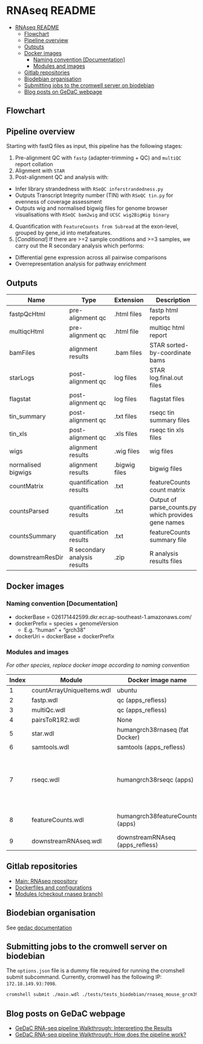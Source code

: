 # RNAseq README
- [RNAseq README](#rnaseq-readme)
	- [Flowchart](#flowchart)
	- [Pipeline overview](#pipeline-overview)
	- [Outputs](#outputs)
	- [Docker images](#docker-images)
		- [Naming convention \[Documentation\]](#naming-convention-documentation)
		- [Modules and images](#modules-and-images)
	- [Gitlab repositories](#gitlab-repositories)
	- [Biodebian organisation](#biodebian-organisation)
	- [Submitting jobs to the cromwell server on biodebian](#submitting-jobs-to-the-cromwell-server-on-biodebian)
	- [Blog posts on GeDaC webpage](#blog-posts-on-gedac-webpage)

## Flowchart

## Pipeline overview

Starting with fastQ files as input, this pipeline has the following stages:
1. Pre-alignment QC with `fastp` (adapter-trimming + QC) and `multiQC` report collation
2. Alignment with `STAR`
3. Post-alignment QC and analysis with:
- Infer library strandedness with `RSeQC inferstrandedness.py`
- Outputs Transcript Integrity number (TIN) with `RSeQC tin.py` for evenness of coverage assessment
- Outputs wig and normalised bigwig files for genome browser visualisations with `RSeQC bam2wig` and `UCSC wig2BigWig binary`
4. Quantification with `FeatureCounts from Subread` at the exon-level, grouped by gene_id into metafeatures.
5. [*Conditional*] If there are >=2 sample conditions and >=3 samples, we carry out the 
R secondary analysis which performs:
- Differential gene expression across all pairwise comparisons
- Overrepresentation analysis for pathway enrichment

## Outputs

|Name | Type | Extension | Description |
|----------| -----------|-----------|-----------|
|fastpQcHtml | pre-alignment qc| .html files | fastp html reports|
|multiqcHtml | pre-alignment qc| .html file| multiqc html report |
|bamFiles    | alignment results| .bam files | STAR sorted-by-coordinate bams |
|starLogs    | post-alignment qc| log files | STAR log.final.out files |
|flagstat    | post-alignment qc | log files | flagstat files | 
|tin_summary | post-alignment qc | .txt files | rseqc tin summary files | 
|tin_xls     | post-alignment qc | .xls files | rseqc tin xls files |
|wigs        | alignment results| .wig files| wig files |
|normalised bigwigs | alignment results | .bigwig files | bigwig files|
|countMatrix  | quantification results | .txt | featureCounts count matrix |
|countsParsed | quantification results | .txt | Output of parse_counts.py which provides gene names |
|countsSummary |quantification results | .txt | featureCounts summary file |
|downstreamResDir | R secondary analysis results | .zip | R analysis results files | 

## Docker images 
### Naming convention [Documentation]
-	dockerBase = 026171442599.dkr.ecr.ap-southeast-1.amazonaws.com/
-	dockerPrefix = species + genomeVersion
	- E.g. “human” + “grch38”
-	dockerUri = dockerBase + dockerPrefix

### Modules and images
*For other species, replace docker image according to naming convention*

|Index | Module | Docker image name | Scripts/apps |
|----------- | ----------- | ----------- |----------- |
|1| countArrayUniqueItems.wdl | ubuntu | None| 
|2| fastp.wdl   | qc (apps_refless) | None |
|3| multiQc.wdl   | qc (apps_refless) | None |
|4| pairsToR1R2.wdl   | None        | None |
|5| star.wdl    | humangrch38rnaseq (fat Docker) | *(ref_files/species)*: STAR indices, annotation.gtf |
|6| samtools.wdl | samtools (apps_refless) | None | 
|7| rseqc.wdl    | humangrch38rseqc (apps) | *(ref_files/species)*: annotation.bed, houseKeepingGenes.bed, chrNameLength.txt; *(ref_files/apps)*: wigToBigWig; *(apps)*: processInferExperimentScript.py |
|8| featureCounts.wdl | humangrch38featureCounts (apps) | *(ref_files/species)*: annotation.gtf; (apps) parse_counts.py
|9| downstreamRNAseq.wdl | downstreamRNAseq (apps_refless) |  *(apps)*: main.R |

## Gitlab repositories 
- [Main: RNAseq repository](git@gitlab.com:csi_gedac/workflows/rnaseq.git)
- [Dockerfiles and configurations](git@gitlab.com:csi_gedac/workflows/gedac-containers.git)
- [Modules (checkout rnaseq branch)](git@gitlab.com:csi_gedac/workflows/modules.git)

## Biodebian organisation 
See [gedac documentation](https://csi_gedac.gitlab.io/gedac-documentation/docs/Workflows/Guidelines/biodebian-organisation)

## Submitting jobs to the cromwell server on biodebian

The `options.json` file is a dummy file required for running the cromshell submit
subcommand. Currently, cromwell has the following IP: `172.18.149.93:7098`.

```bash
cromshell submit ./main.wdl ./tests/tests_biodebian/rnaseq_mouse_grcm39.json ./options.json ./modules.zip
```

## Blog posts on GeDaC webpage
- [GeDaC RNA-seq pipeline Walkthrough: Interpreting the Results](https://www.gedac.org/blog/131222_rnaseq_downstream/)
- [GeDaC RNA-seq pipeline Walkthrough: How does the pipeline work?](https://www.gedac.org/blog/14122022_rnaseq_structure/)
